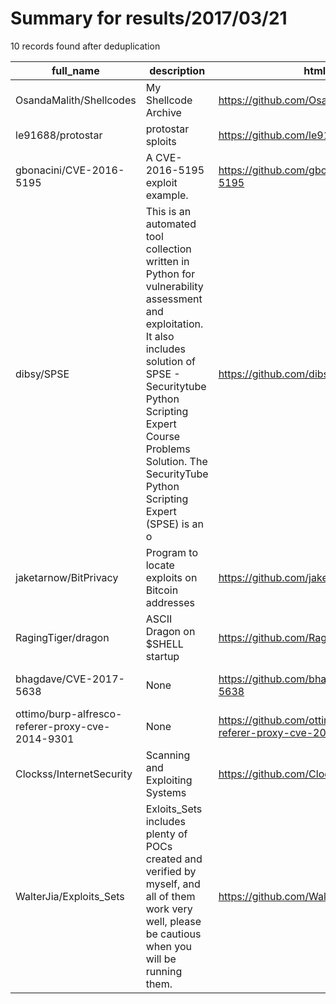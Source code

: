 
# Summary for results/2017/03/21
    
10 records found after deduplication

| full_name | description | html_url | matched_list | matched_count | pushed_at | size | stargazers_count | language | forks_count | vul_ids |
|--------------------------------------------------|------------------------------------------------------------------------------------------------------------------------------------------------------------------------------------------------------------------------------------------------------------------|---------------------------------------------------------------------|----------------------|-----------------|---------------------------|--------|--------------------|------------|---------------|-------------------|
| OsandaMalith/Shellcodes | My Shellcode Archive | https://github.com/OsandaMalith/Shellcodes | ['shellcode'] | 1 | 2017-03-21 15:16:00+00:00 | 290 | 27 | C | 13 | [] |
| le91688/protostar | protostar sploits | https://github.com/le91688/protostar | ['sploit'] | 1 | 2017-03-21 15:43:15+00:00 | 512 | 2 | Python | 2 | [] |
| gbonacini/CVE-2016-5195 | A CVE-2016-5195 exploit example. | https://github.com/gbonacini/CVE-2016-5195 | ['cve-2', 'exploit'] | 2 | 2017-03-21 16:46:38+00:00 | 34 | 229 | C++ | 108 | ['CVE-2016-5195'] |
| dibsy/SPSE | This is an automated tool collection written in Python for vulnerability assessment and exploitation. It also includes solution of SPSE - Securitytube Python Scripting Expert Course Problems Solution. The SecurityTube Python Scripting Expert (SPSE) is an o | https://github.com/dibsy/SPSE | ['exploit'] | 1 | 2017-03-21 10:43:40+00:00 | 182 | 17 | Python | 15 | [] |
| jaketarnow/BitPrivacy | Program to locate exploits on Bitcoin addresses | https://github.com/jaketarnow/BitPrivacy | ['exploit'] | 1 | 2017-03-21 16:42:26+00:00 | 18 | 1 | Python | 0 | [] |
| RagingTiger/dragon | ASCII Dragon on $SHELL startup | https://github.com/RagingTiger/dragon | ['shellcode'] | 1 | 2017-03-21 03:04:38+00:00 | 6 | 2 | Shell | 0 | [] |
| bhagdave/CVE-2017-5638 | None | https://github.com/bhagdave/CVE-2017-5638 | ['cve-2'] | 1 | 2017-03-21 21:53:56+00:00 | 19 | 0 | Ruby | 0 | ['CVE-2017-5638'] |
| ottimo/burp-alfresco-referer-proxy-cve-2014-9301 | None | https://github.com/ottimo/burp-alfresco-referer-proxy-cve-2014-9301 | ['cve-2'] | 1 | 2017-03-21 14:06:10+00:00 | 1 | 0 | Ruby | 0 | ['CVE-2014-9301'] |
| Clockss/InternetSecurity | Scanning and Exploiting Systems | https://github.com/Clockss/InternetSecurity | ['exploit'] | 1 | 2017-03-21 23:09:14+00:00 | 5 | 0 | Roff | 0 | [] |
| WalterJia/Exploits_Sets | Exloits_Sets includes plenty of POCs created and verified by myself, and all of them work very well, please be cautious when you will be running them. | https://github.com/WalterJia/Exploits_Sets | ['exploit'] | 1 | 2017-03-21 21:49:04+00:00 | 2 | 0 | Python | 1 | [] |

